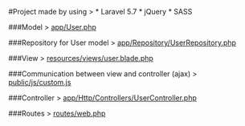 #Project made by using >
    * Laravel 5.7
    * jQuery
    * SASS
   
###Model >
[app/User.php](app/User.php)

###Repository for User model >
[app/Repository/UserRepository.php](app/Repository/UserRepository.php)

###View >
[resources/views/user.blade.php](resources/views/user.blade.php)

###Communication between view and controller (ajax) >
[public/js/custom.js](public/js/custom.js)

###Controller >
[app/Http/Controllers/UserController.php](app/Http/Controllers/UserController.php)

###Routes >
[routes/web.php](routes/web.php)
